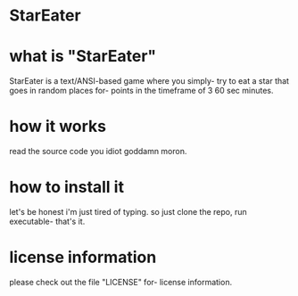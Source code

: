 # StarEater

# what is "StarEater"
StarEater is a text/ANSI-based game where you simply-
try to eat a star that goes in random places for-
points in the timeframe of 3 60 sec minutes.

# how it works
read the source code you idiot goddamn moron.

# how to install it
let's be honest i'm just tired of typing.
so just clone the repo, run executable-
that's it.

# license information
please check out the file "LICENSE" for-
license information.
